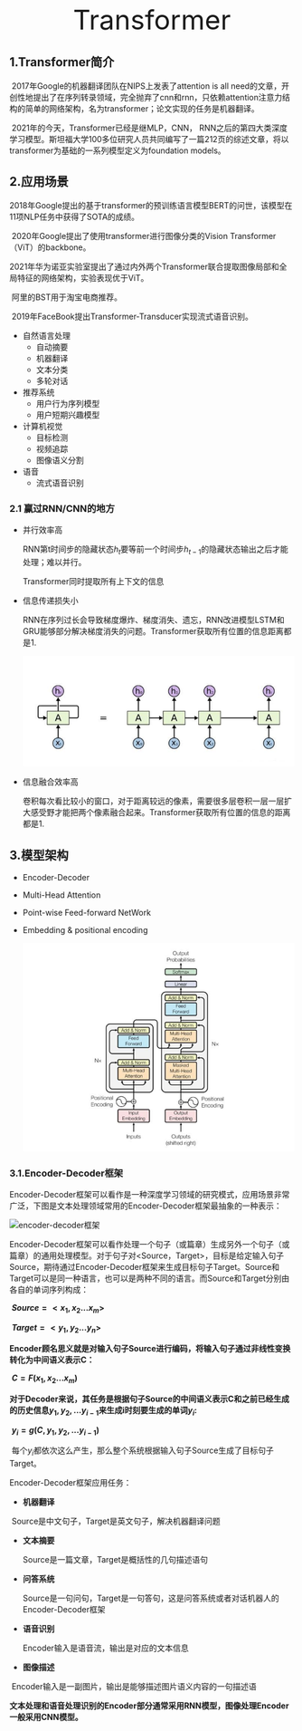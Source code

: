 <center><font size='60'>Transformer</font></center>

## 1.Transformer简介

​		2017年Google的机器翻译团队在NIPS上发表了attention is all need的文章，开创性地提出了在序列转录领域，完全抛弃了cnn和rnn，只依赖attention注意力结构的简单的网络架构，名为transformer；论文实现的任务是机器翻译。

​		2021年的今天，Transformer已经是继MLP，CNN， RNN之后的第四大类深度学习模型。斯坦福大学100多位研究人员共同编写了一篇212页的综述文章，将以transformer为基础的一系列模型定义为foundation models。

## 2.应用场景

​		2018年Google提出的基于transformer的预训练语言模型BERT的问世，该模型在11项NLP任务中获得了SOTA的成绩。

​		2020年Google提出了使用transformer进行图像分类的Vision Transformer（ViT）的backbone。

​		2021年华为诺亚实验室提出了通过内外两个Transformer联合提取图像局部和全局特征的网络架构，实验表现优于ViT。

​		阿里的BST用于淘宝电商推荐。

​		2019年FaceBook提出Transformer-Transducer实现流式语音识别。

- 自然语言处理
  - 自动摘要
  - 机器翻译
  - 文本分类
  - 多轮对话
- 推荐系统
  - 用户行为序列模型
  - 用户短期兴趣模型
- 计算机视觉
  - 目标检测
  - 视频追踪
  - 图像语义分割
- 语音
  - 流式语音识别

### 2.1 赢过RNN/CNN的地方

- 并行效率高

  RNN第t时间步的隐藏状态$h_t$要等前一个时间步$h_{t-1}$的隐藏状态输出之后才能处理；难以并行。

  Transformer同时提取所有上下文的信息

- 信息传递损失小

  RNN在序列过长会导致梯度爆炸、梯度消失、遗忘，RNN改进模型LSTM和GRU能够部分解决梯度消失的问题。Transformer获取所有位置的信息距离都是1.

  <img src="../image/nlp/rnn隐藏层状态.jpg" alt="rnn隐藏层状态" style="zoom:80%;" />

- 信息融合效率高

  卷积每次看比较小的窗口，对于距离较远的像素，需要很多层卷积一层一层扩大感受野才能把两个像素融合起来。Transformer获取所有位置的信息的距离都是1.

  

## 3.模型架构

- Encoder-Decoder

- Multi-Head Attention

- Point-wise Feed-forward NetWork

- Embedding & positional encoding

  ![transformer架构图](../image/nlp/transformer架构图.jpg)



### 3.1.Encoder-Decoder框架

​		Encoder-Decoder框架可以看作是一种深度学习领域的研究模式，应用场景非常广泛，下图是文本处理领域常用的Encoder-Decoder框架最抽象的一种表示：

![encoder-decoder框架](/Volumes/Computer/Learning/Git/xulongping.githup.io/image/nlp/encoder-decoder框架.png)

​		Encoder-Decoder框架可以看作处理一个句子（或篇章）生成另外一个句子（或篇章）的通用处理模型。对于句子对<Source，Target>，目标是给定输入句子Source，期待通过Encoder-Decoder框架来生成目标句子Target。Source和Target可以是同一种语言，也可以是两种不同的语言。而Source和Target分别由各自的单词序列构成：

​													**$Source = <x_1, x_2...x_m>$**

​													**$Target = <y_1, y_2...y_n>$**

​		**Encoder顾名思义就是对输入句子Source进行编码，将输入句子通过非线性变换转化为中间语义表示C：**

​													**$C = F(x_1, x_2...x_m)$**

​		**对于Decoder来说，其任务是根据句子Source的中间语义表示C和之前已经生成的历史信息$y_1, y_2, ...y_{i-1}$来生成i时刻要生成的单词$y_i$:**

​													**$y_i = g(C, y_1, y_2, ... y_{i-1})$**

​		每个$y_i$都依次这么产生，那么整个系统根据输入句子Source生成了目标句子Target。

Encoder-Decoder框架应用任务：

- **机器翻译**

​		Source是中文句子，Target是英文句子，解决机器翻译问题

- **文本摘要**

  Source是一篇文章，Target是概括性的几句描述语句

- **问答系统**

  Source是一句问句，Target是一句答句，这是问答系统或者对话机器人的Encoder-Decoder框架

- **语音识别**

  Encoder输入是语音流，输出是对应的文本信息

- **图像描述**

​		Encoder输入是一副图片，输出是能够描述图片语义内容的一句描述语

**文本处理和语音处理识别的Encoder部分通常采用RNN模型，图像处理Encoder一般采用CNN模型。**           
